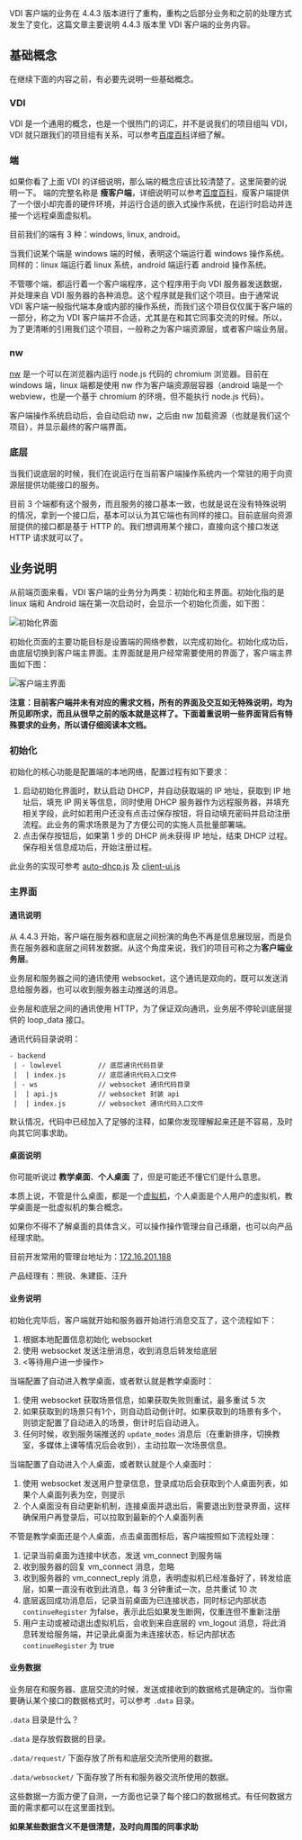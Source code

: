 VDI 客户端的业务在 4.4.3 版本进行了重构，重构之后部分业务和之前的处理方式发生了变化，这篇文章主要说明 4.4.3 版本里 VDI 客户端的业务内容。

## 基础概念

在继续下面的内容之前，有必要先说明一些基础概念。

### VDI

VDI 是一个通用的概念，也是一个很热门的词汇，并不是说我们的项目组叫 VDI，VDI 就只跟我们的项目组有关系，可以参考[百度百科](https://baike.baidu.com/item/VDI/4310753)详细了解。

### 端

如果你看了上面 VDI 的详细说明，那么端的概念应该比较清楚了。这里简要的说明一下。
端的完整名称是 **瘦客户端**，详细说明可以参考[百度百科](https://baike.baidu.com/item/%E7%98%A6%E5%AE%A2%E6%88%B7%E7%AB%AF/194349?fr=aladdin)，瘦客户端提供了一个很小却完善的硬件环境，并运行合适的嵌入式操作系统，在运行时启动并连接一个远程桌面虚拟机。

目前我们的端有 3 种：windows, linux, android。

当我们说某个端是 windows 端的时候，表明这个端运行着 windows 操作系统。同样的：linux 端运行着 linux 系统，android 端运行着 android 操作系统。

不管哪个端，都运行着一个客户端程序，这个程序用于向 VDI 服务器发送数据，并处理来自 VDI 服务器的各种消息。这个程序就是我们这个项目。由于通常说 VDI 客户端一般指代端本身或内部的操作系统，而我们这个项目仅仅属于客户端的一部分，称之为 VDI 客户端并不合适，尤其是在和其它同事交流的时候。所以，为了更清晰的引用我们这个项目，一般称之为客户端资源层，或者客户端业务层。

### nw

[nw](http://docs.nwjs.io/en/latest/) 是一个可以在浏览器内运行 node.js 代码的 chromium 浏览器。目前在 windows 端，linux 端都是使用 nw 作为客户端资源层容器（android 端是一个 webview，也是一个基于 chromium 的环境，但不能执行 node.js 代码）。

客户端操作系统启动后，会自动启动 nw，之后由 nw 加载资源（也就是我们这个项目），并显示最终的客户端界面。

### 底层

当我们说底层的时候，我们在说运行在当前客户端操作系统内一个常驻的用于向资源层提供功能接口的服务。

目前 3 个端都有这个服务，而且服务的接口基本一致，也就是说在没有特殊说明的情况，拿到一个接口后，基本可以认为其它端也有同样的接口。目前底层向资源层提供的接口都是基于 HTTP 的。我们想调用某个接口，直接向这个接口发送 HTTP 请求就可以了。

## 业务说明

从前端页面来看，VDI 客户端的业务分为两类：初始化和主界面。初始化指的是 linux 端和 Android 端在第一次启动时，会显示一个初始化页面，如下图：

![初始化界面](assets/initial-1.gif)

初始化页面的主要功能目标是设置端的网络参数，以完成初始化。初始化成功后，由底层切换到客户端主界面。主界面就是用户经常需要使用的界面了，客户端主界面如下图：

![客户端主界面](assets/main-1.gif)

**注意：目前客户端并未有对应的需求文档，所有的界面及交互如无特殊说明，均为所见即所求，而且从很早之前的版本就是这样了。下面着重说明一些界面背后有特殊要求的业务，所以请仔细阅读本文档。**

### 初始化

初始化的核心功能是配置端的本地网络，配置过程有如下要求：

1. 启动初始化界面时，默认启动 DHCP，并自动获取端的 IP 地址，获取到 IP 地址后，填充 IP 网关等信息，同时使用 DHCP 服务器作为远程服务器，并填充相关字段，此时如若用户还没有点击过保存按钮，将自动填充密码并启动注册流程。此业务的需求场景是为了方便公司的实施人员批量部署端。
2. 点击保存按钮后，如果第 1 步的 DHCP 尚未获得 IP 地址，结束 DHCP 过程。保存相关信息成功后，开始注册过程。

此业务的实现可参考 [auto-dhcp.js](src/js/mixins/auto-dhcp.js) 及 [client-ui.js](../src/js/mixins/initial-ui.js#L95)

### 主界面

#### 通讯说明

从 4.4.3 开始，客户端在服务器和底层之间扮演的角色不再是信息展现层，而是负责在服务器和底层之间转发数据。从这个角度来说，我们的项目可称之为**客户端业务层**。

业务层和服务器之间的通讯使用 websocket，这个通讯是双向的，既可以发送消息给服务器，也可以收到服务器主动推送的消息。

业务层和底层之间的通讯使用 HTTP，为了保证双向通讯，业务层不停轮训底层提供的 loop_data 接口。

通讯代码目录说明：
```text
- backend
 | - lowlevel         // 底层通讯代码目录
 |  | index.js        // 底层通讯代码入口文件
 | - ws               // websocket 通讯代码目录
 |  | api.js          // websocket 封装 api
 |  | index.js        // websocket 通讯代码入口文件
```
默认情况，代码中已经加入了足够的注释，如果你发现理解起来还是不容易，及时向其它同事求助。
#### 桌面说明

你可能听说过 **教学桌面**、**个人桌面** 了，但是可能还不懂它们是什么意思。

本质上说，不管是什么桌面，都是一个[虚拟机](https://baike.baidu.com/item/%E8%99%9A%E6%8B%9F%E6%9C%BA)，个人桌面是个人用户的虚拟机，教学桌面是一批虚拟机的集合概念。

如果你不得不了解桌面的具体含义，可以操作操作管理台自己琢磨，也可以向产品经理求助。

目前开发常用的管理台地址为：[172.16.201.188](http://172.16.201.188)

产品经理有：熊锐、朱建臣、汪升

#### 业务说明

初始化完毕后，客户端就开始和服务器开始进行消息交互了，这个流程如下：

1. 根据本地配置信息初始化 websocket
2. 使用 websocket 发送注册消息，收到消息后转发给底层
3. &lt;等待用户进一步操作&gt;

当端配置了自动进入教学桌面，或者默认就是教学桌面时：

1. 使用 websocket 获取场景信息，如果获取失败则重试，最多重试 5 次
2. 如果获取到的场景只有1个，则自动启动倒计时。如果获取到的场景有多个，则锁定配置了自动进入的场景，倒计时后自动进入。
3. 任何时候，收到服务端推送的 `update_modes` 消息后（在重新排序，切换教室，多媒体上课等情况后会收到），主动拉取一次场景信息。

当端配置了自动进入个人桌面，或者默认就是个人桌面时：

1. 使用 websocket 发送用户登录信息，登录成功后会获取到个人桌面列表，如果个人桌面列表为空，则提示
2. 个人桌面没有自动更新机制，连接桌面并退出后，需要退出到登录界面，这样确保用户再登录后，可以拉取到最新的个人桌面列表

不管是教学桌面还是个人桌面，点击桌面图标后，客户端按照如下流程处理：

1. 记录当前桌面为连接中状态，发送 vm_connect 到服务端
2. 收到服务器的回复 vm_connect 消息，忽略
3. 收到服务器的 vm_connect_reply 消息，表明虚拟机已经准备好了，转发给底层，如果一直没有收到此消息，每 3 分钟重试一次，总共重试 10 次
4. 底层返回成功消息后，记录当前桌面为已连接状态，同时标记内部状态 `continueRegister` 为false，表示此后如果发生断网，仅重连但不重新注册
5. 用户主动或被动退出虚拟机后，会收到来自底层的 vm_logout 消息，将此消息转发给服务端，并记录此桌面为未连接状态，标记内部状态 `continueRegister` 为 true

#### 业务数据

业务层在和服务器、底层交流的时候，发送或接收到的数据格式是确定的。当你需要确认某个接口的数据格式时，可以参考 `.data` 目录。

`.data` 目录是什么？

`.data` 是存放假数据的目录。

`.data/request/` 下面存放了所有和底层交流所使用的数据。

`.data/websocket/` 下面存放了所有和服务器交流所使用的数据。

这些数据一方面方便了自测，一方面也记录了每个接口的数据格式。有任何数据方面的需求都可以在这里面找到。

**如果某些数据含义不是很清楚，及时向周围的同事求助**